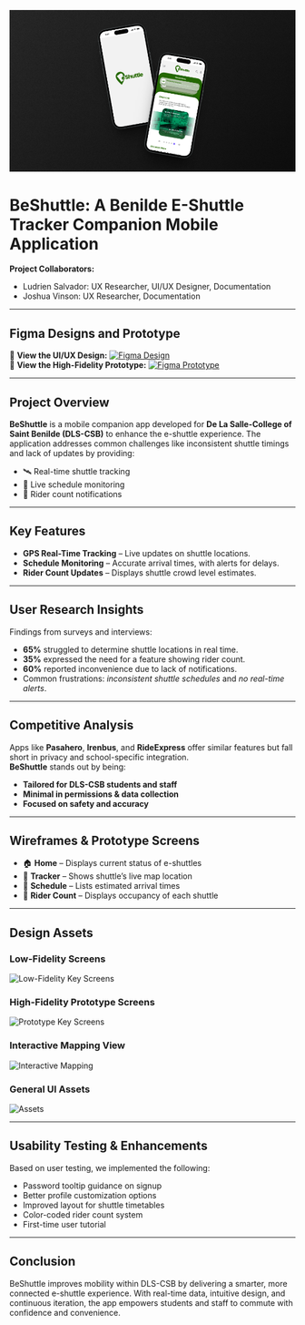![Mockup](https://github.com/ludreinsalvador/beshuttle-ui-ux-design/blob/main/beshuttle-mockup.png)

# BeShuttle: A Benilde E-Shuttle Tracker Companion Mobile Application
**Project Collaborators:**
- Ludrien Salvador: UX Researcher, UI/UX Designer, Documentation
- Joshua Vinson: UX Researcher, Documentation 

---

## Figma Designs and Prototype  
🔗 **View the UI/UX Design:** [![Figma Design](https://img.shields.io/badge/Figma-Design-blue?logo=figma)](https://www.figma.com/design/C4ZpiRVb1JbIQXDKcskcCd/BeShuttle-Prototypes---UIUX?node-id=7-1777&t=kUixTEZ9awkFP32Y-1)  
🔗 **View the High-Fidelity Prototype:** [![Figma Prototype](https://img.shields.io/badge/Figma-Prototype-blue?logo=figma)](https://www.figma.com/proto/C4ZpiRVb1JbIQXDKcskcCd/BeShuttle-Prototypes---UIUX?node-id=140-3692&scaling=scale-down&page-id=7%3A1777&starting-point-node-id=140%3A3692)

---

## Project Overview  
**BeShuttle** is a mobile companion app developed for **De La Salle-College of Saint Benilde (DLS-CSB)** to enhance the e-shuttle experience. The application addresses common challenges like inconsistent shuttle timings and lack of updates by providing:
- 🛰️ Real-time shuttle tracking  
- 📅 Live schedule monitoring  
- 👥 Rider count notifications

---

## Key Features  
- **GPS Real-Time Tracking** – Live updates on shuttle locations.  
- **Schedule Monitoring** – Accurate arrival times, with alerts for delays.  
- **Rider Count Updates** – Displays shuttle crowd level estimates.  

---

## User Research Insights  
Findings from surveys and interviews:  
- **65%** struggled to determine shuttle locations in real time.  
- **35%** expressed the need for a feature showing rider count.  
- **60%** reported inconvenience due to lack of notifications.  
- Common frustrations: *inconsistent shuttle schedules* and *no real-time alerts*.

---

## Competitive Analysis  
Apps like **Pasahero**, **Irenbus**, and **RideExpress** offer similar features but fall short in privacy and school-specific integration.  
**BeShuttle** stands out by being:
- **Tailored for DLS-CSB students and staff**  
- **Minimal in permissions & data collection**  
- **Focused on safety and accuracy**

---

## Wireframes & Prototype Screens  
- 🏠 **Home** – Displays current status of e-shuttles  
- 📍 **Tracker** – Shows shuttle’s live map location  
- 📅 **Schedule** – Lists estimated arrival times  
- 🔢 **Rider Count** – Displays occupancy of each shuttle  

---

## Design Assets

### Low-Fidelity Screens  
![Low-Fidelity Key Screens](low-fidelity-key-screens.png)

### High-Fidelity Prototype Screens  
![Prototype Key Screens](prototype-key-screens.png)

### Interactive Mapping View  
![Interactive Mapping](interactive-mapping.png)

### General UI Assets  
![Assets](assets.png)

---

## Usability Testing & Enhancements  
Based on user testing, we implemented the following:  
- Password tooltip guidance on signup  
- Better profile customization options  
- Improved layout for shuttle timetables  
- Color-coded rider count system  
- First-time user tutorial  

---

## Conclusion  
BeShuttle improves mobility within DLS-CSB by delivering a smarter, more connected e-shuttle experience. With real-time data, intuitive design, and continuous iteration, the app empowers students and staff to commute with confidence and convenience.

